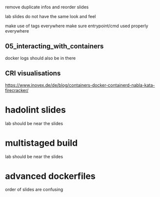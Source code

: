 remove duplicate infos and reorder slides

lab slides do not have the same look and feel

make use of tags everywhere
make sure entrypoint/cmd used properly everywhere

## 05_interacting_with_containers
docker logs should also be in there

## CRI visualisations
https://www.inovex.de/de/blog/containers-docker-containerd-nabla-kata-firecracker/

# hadolint slides
lab should be near the slides

# multistaged build
lab should be near the slides

# advanced dockerfiles
order of slides are confusing
